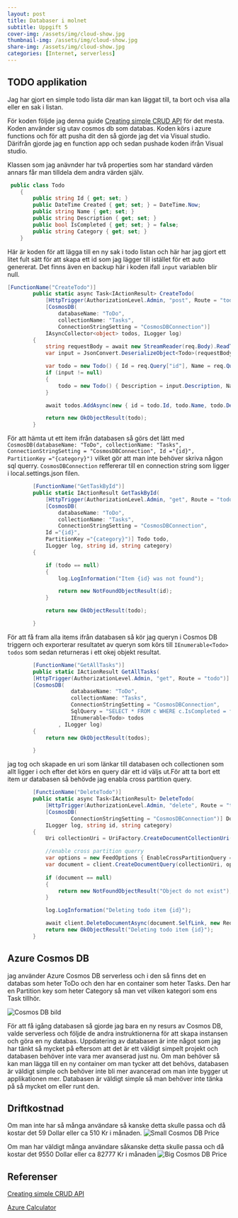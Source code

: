 ```yaml
---
layout: post
title: Databaser i molnet
subtitle: Uppgift 5
cover-img: /assets/img/cloud-show.jpg
thumbnail-img: /assets/img/cloud-show.jpg
share-img: /assets/img/cloud-show.jpg
categories: [Internet, serverless]
---
```


## TODO applikation

Jag har gjort en simple todo lista där man kan läggat till, ta bort och visa alla eller en sak i listan.

För koden följde jag denna guide [Creating simple CRUD API](https://markheath.net/post/azure-functions-rest-csharp-bindings) för det mesta. Koden använder sig utav cosmos db som databas. Koden körs i azure functions och för att pusha dit den så gjorde jag det via Visual studio. Därifrån gjorde jag en function app och sedan pushade koden ifrån Visual studio.

Klassen som jag anävnder har två properties som har standard värden annars får man tilldela dem andra värden själv.

```C#
 public class Todo
    {
        public string Id { get; set; }
        public DateTime Created { get; set; } = DateTime.Now;
        public string Name { get; set; }
        public string Description { get; set; }
        public bool IsCompleted { get; set; } = false;
        public string Category { get; set; }
    }
```

Här är koden för att lägga till en ny sak i todo listan och här har jag gjort ett litet fult sätt för att skapa ett id som jag lägger till istället för ett auto genererat. Det finns även en backup här i koden ifall ```input``` variablen blir null.
```C#
[FunctionName("CreateTodo")]
        public static async Task<IActionResult> CreateTodo(
            [HttpTrigger(AuthorizationLevel.Admin, "post", Route = "todo")] HttpRequest req,
            [CosmosDB(
                databaseName: "ToDo",
                collectionName: "Tasks",
                ConnectionStringSetting = "CosmosDBConnection")]
            IAsyncCollector<object> todos, ILogger log)
        {
            string requestBody = await new StreamReader(req.Body).ReadToEndAsync();
            var input = JsonConvert.DeserializeObject<Todo>(requestBody);

            var todo = new Todo() { Id = req.Query["id"], Name = req.Query["name"], Description = req.Query["description"], Category = req.Query["category"] };
            if (input != null)
            {
                todo = new Todo() { Description = input.Description, Name = input.Name };
            }

            await todos.AddAsync(new { id = todo.Id, todo.Name, todo.Description, todo.Created, todo.IsCompleted, todo.Category });

            return new OkObjectResult(todo);
        }
```

För att hämta ut ett item ifrån databasen så görs det lätt med ```CosmosDB(databaseName: "ToDo", collectionName: "Tasks", ConnectionStringSetting = "CosmosDBConnection", Id ="{id}", PartitionKey ="{category}")``` vilket gör att man inte behöver skriva någon sql querry. ```CosmosDBConnection``` reffererar till en connection string som ligger i local.settings.json filen.
```C#
        [FunctionName("GetTaskById")]
        public static IActionResult GetTaskById(
            [HttpTrigger(AuthorizationLevel.Admin, "get", Route = "todo/{id}/{category}")] HttpRequest req,
            [CosmosDB(
                databaseName: "ToDo",
                collectionName: "Tasks",
                ConnectionStringSetting = "CosmosDBConnection",
            Id ="{id}",
            PartitionKey ="{category}")] Todo todo,
            ILogger log, string id, string category)
        {

            if (todo == null)
            {
                log.LogInformation("Item {id} was not found");

                return new NotFoundObjectResult(id);
            }

            return new OkObjectResult(todo);

        }
```

För att få fram alla items ifrån databasen så kör jag queryn i Cosmos DB triggern och exporterar resultatet av queryn som körs till ```IEnumerable<Todo> todos``` som sedan returneras i ett okej objekt resultat.
```C#
        [FunctionName("GetAllTasks")]
        public static IActionResult GetAllTasks(
        [HttpTrigger(AuthorizationLevel.Admin, "get", Route = "todo")] HttpRequest req,
        [CosmosDB(
                    databaseName: "ToDo",
                    collectionName: "Tasks",
                    ConnectionStringSetting = "CosmosDBConnection",
                    SqlQuery = "SELECT * FROM c WHERE c.IsCompleted = false order by c._ts desc")]
                    IEnumerable<Todo> todos
                , ILogger log)
        {
            return new OkObjectResult(todos);

        }
```
jag tog och skapade en uri som länkar till databasen och collectionen som allt ligger i och efter det körs en query där ett id väljs ut.För att ta bort ett item ur databasen så behövde jag enabla cross partition query.
```C#
        [FunctionName("DeleteTodo")]
        public static async Task<IActionResult> DeleteTodo(
            [HttpTrigger(AuthorizationLevel.Admin, "delete", Route = "todo/{id}/{category}")] HttpRequest req,
            [CosmosDB(
                    ConnectionStringSetting = "CosmosDBConnection")] DocumentClient client,
            ILogger log, string id, string category)
        {
            Uri collectionUri = UriFactory.CreateDocumentCollectionUri("ToDo", "Tasks");

            //enable cross partition querry
            var options = new FeedOptions { EnableCrossPartitionQuery = true };
            var document = client.CreateDocumentQuery(collectionUri, options).Where( x => x.Id == id).AsEnumerable().FirstOrDefault();
            
            if (document == null)
            {
                return new NotFoundObjectResult("Object do not exist");
            }

            log.LogInformation("Deleting todo item {id}");

            await client.DeleteDocumentAsync(document.SelfLink, new RequestOptions { PartitionKey = new Microsoft.Azure.Documents.PartitionKey(category) });
            return new OkObjectResult("Deleting todo item {id}");
        }
```

## Azure Cosmos DB

jag använder Azure Cosmos DB serverless och i den så finns det en databas som heter ToDo och den har en container som heter Tasks. Den har en Partition key som heter Category så man vet vilken kategori som ens Task tillhör.

![Cosmos DB bild](https://raw.githubusercontent.com/Kristianjimmefors/Programmerings-grottan/main/assets/img/CosmosDB.PNG)

För att få igång databasen så gjorde jag bara en ny resurs av Cosmos DB, valde serverless  och följde de andra instruktionerna för att skapa instansen och göra en ny databas. Uppdatering av databasen är inte något som jag har tänkt så mycket på eftersom att det är ett väldigt simpelt projekt och databasen behöver inte vara mer avanserad just nu. Om man behöver så kan man lägga till en ny container om man tycker att det behövs, databasen är väldigt simple och behöver inte bli mer avancerad om man inte bygger ut applikationen mer. Databasen är väldigt simple så man behöver inte tänka på så mycket om eller runt den.

## Driftkostnad

Om man inte har så många användare så kanske detta skulle passa och då kostar det 59 Dollar eller ca 510 Kr i månaden.
![Small Cosmos DB Price](https://raw.githubusercontent.com/Kristianjimmefors/Programmerings-grottan/main/assets/img/Small-Price-CosmosDB.PNG)

Om man har väldigt många användare såkanske detta skulle passa och då kostar det 9550 Dollar eller ca 82777 Kr i månaden
![Big Cosmos DB Price](https://raw.githubusercontent.com/Kristianjimmefors/Programmerings-grottan/main/assets/img/Big-Price-CosmosDB.PNG)

## Referenser

[Creating simple CRUD API](https://markheath.net/post/azure-functions-rest-csharp-bindings)

[Azure Calculator](https://azure.microsoft.com/en-us/pricing/calculator/)
